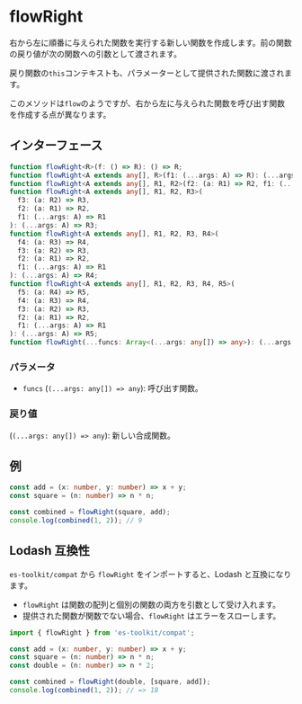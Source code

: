 # flowRight

右から左に順番に与えられた関数を実行する新しい関数を作成します。前の関数の戻り値が次の関数への引数として渡されます。

戻り関数の`this`コンテキストも、パラメーターとして提供された関数に渡されます。

このメソッドは`flow`のようですが、右から左に与えられた関数を呼び出す関数を作成する点が異なります。

## インターフェース

```typescript
function flowRight<R>(f: () => R): () => R;
function flowRight<A extends any[], R>(f1: (...args: A) => R): (...args: A) => R;
function flowRight<A extends any[], R1, R2>(f2: (a: R1) => R2, f1: (...args: A) => R1): (...args: A) => R2;
function flowRight<A extends any[], R1, R2, R3>(
  f3: (a: R2) => R3,
  f2: (a: R1) => R2,
  f1: (...args: A) => R1
): (...args: A) => R3;
function flowRight<A extends any[], R1, R2, R3, R4>(
  f4: (a: R3) => R4,
  f3: (a: R2) => R3,
  f2: (a: R1) => R2,
  f1: (...args: A) => R1
): (...args: A) => R4;
function flowRight<A extends any[], R1, R2, R3, R4, R5>(
  f5: (a: R4) => R5,
  f4: (a: R3) => R4,
  f3: (a: R2) => R3,
  f2: (a: R1) => R2,
  f1: (...args: A) => R1
): (...args: A) => R5;
function flowRight(...funcs: Array<(...args: any[]) => any>): (...args: any[]) => any;
```

### パラメータ

- `funcs` (`(...args: any[]) => any`): 呼び出す関数。

### 戻り値

(`(...args: any[]) => any`): 新しい合成関数。

## 例

```typescript
const add = (x: number, y: number) => x + y;
const square = (n: number) => n * n;

const combined = flowRight(square, add);
console.log(combined(1, 2)); // 9
```

## Lodash 互換性

`es-toolkit/compat` から `flowRight` をインポートすると、Lodash と互換になります。

- `flowRight` は関数の配列と個別の関数の両方を引数として受け入れます。
- 提供された関数が関数でない場合、`flowRight` はエラーをスローします。

```typescript
import { flowRight } from 'es-toolkit/compat';

const add = (x: number, y: number) => x + y;
const square = (n: number) => n * n;
const double = (n: number) => n * 2;

const combined = flowRight(double, [square, add]);
console.log(combined(1, 2)); // => 18
```

